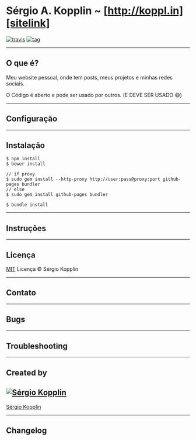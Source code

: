 # Sérgio A. Kopplin ~ [http://koppl.in][sitelink]
[![travis]][Travis] [![tag]][Tag]

---

## O que é?

Meu website pessoal, onde tem posts, meus projetos e minhas redes sociais.

O Código é aberto e pode ser usado por outros. (E DEVE SER USADO :smile:)

---

## Configuração

---

## Instalação

```
$ npm install
$ bower install

// if proxy
$ sudo gem install --http-proxy http://user:pass@proxy:port github-pages bundler
// else 
$ sudo gem install github-pages bundler

$ bundle install
```

---

## Instruções

---

## Licença

[MIT][mit] Licença © Sérgio Kopplin

---

## Contato

---

## Bugs

---

## Troubleshooting

---

## Created by

[![Sérgio Kopplin](https://avatars.githubusercontent.com/u/2743180?s=130)](http://koppl.in)
---
[Sérgio Kopplin](http://koppl.in)

---

## Changelog


[sitelink]: http://koppl.in
[twitter]: http://i.imgur.com/tXSoThF.png
[travis]: https://img.shields.io/travis/sergiokopplin/kopplin-website.svg
[tag]: https://img.shields.io/github/release/sergiokopplin/kopplin-website.svg
[mit]: http://kopplin.mit-license.org/
